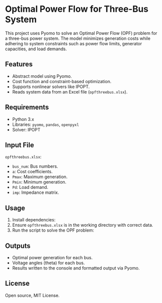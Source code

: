 # Optimal Power Flow for Three-Bus System

This project uses Pyomo to solve an Optimal Power Flow (OPF) problem for a three-bus power system. The model minimizes generation costs while adhering to system constraints such as power flow limits, generator capacities, and load demands.

## Features
- Abstract model using Pyomo.
- Cost function and constraint-based optimization.
- Supports nonlinear solvers like IPOPT.
- Reads system data from an Excel file (`opfthreebus.xlsx`).

## Requirements
- Python 3.x
- Libraries: `pyomo`, `pandas`, `openpyxl`
- Solver: IPOPT

## Input File
`opfthreebus.xlsx`:
- `bus_num`: Bus numbers.
- `a`: Cost coefficients.
- `Pmax`: Maximum generation.
- `Pmin`: Minimum generation.
- `Pd`: Load demand.
- `imp`: Impedance matrix.

## Usage
1. Install dependencies:
2. Ensure `opfthreebus.xlsx` is in the working directory with correct data.
3. Run the script to solve the OPF problem:

## Outputs
- Optimal power generation for each bus.
- Voltage angles (theta) for each bus.
- Results written to the console and formatted output via Pyomo.

## License
Open source, MIT License.
